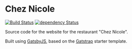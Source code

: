 # Chez Nicole

[![Build Status](https://travis-ci.org/browniebroke/chez-nicole-web.svg?branch=master)](https://travis-ci.org/browniebroke/chez-nicole-web)
[![dependency Status](https://img.shields.io/david/browniebroke/chez-nicole-web.svg?style=flat-square)](https://david-dm.org/browniebroke/chez-nicole-web#info=dependencies)

Source code for the website for the restaurant "Chez Nicole". 

Built using [GatsbyJS](https://www.gatsbyjs.org/), based on the 
[Gatstrap](https://github.com/jaxx2104/gatsby-starter-bootstrap) starter template.
